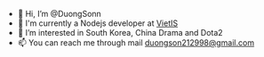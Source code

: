 - 👋 Hi, I’m @DuongSonn
- 🏢 I'm currently a Nodejs developer at [VietIS](https://vietis.com.vn/)
- 👀 I’m interested in South Korea, China Drama and Dota2
- 📫 You can reach me through mail duongson212998@gmail.com

<!---
DuongSonn/DuongSonn is a ✨ special ✨ repository because its `README.md` (this file) appears on your GitHub profile.
You can click the Preview link to take a look at your changes.
--->
